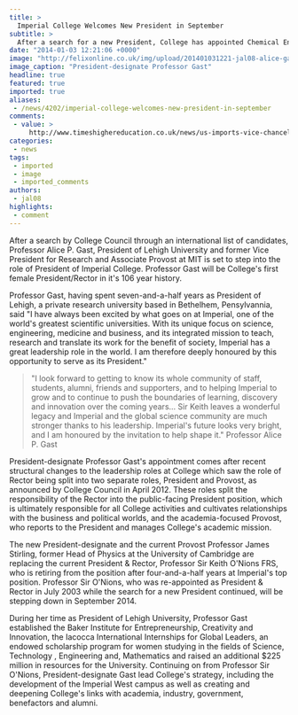 ```yaml
---
title: >
  Imperial College Welcomes New President in September
subtitle: >
  After a search for a new President, College has appointed Chemical Engineer Professor Alice P. Gast, President of Lehigh University to the role.
date: "2014-01-03 12:21:06 +0000"
image: "http://felixonline.co.uk/img/upload/201401031221-jal08-alice-gast-49.jpg"
image_caption: "President-designate Professor Gast"
headline: true
featured: true
imported: true
aliases:
 - /news/4202/imperial-college-welcomes-new-president-in-september
comments:
 - value: >
     http://www.timeshighereducation.co.uk/news/us-imports-vice-chancellors-that-cost-half-a-million/2010316.article
categories:
 - news
tags:
 - imported
 - image
 - imported_comments
authors:
 - jal08
highlights:
 - comment
---
```


After a search by College Council through an international list of candidates, Professor Alice P. Gast, President of Lehigh University and former Vice President for Research and Associate Provost at MIT is set to step into the role of President of Imperial College. Professor Gast will be College's first female President/Rector in it's 106 year history.

Professor Gast, having spent seven-and-a-half years as President of Lehigh, a private research university based in Bethelhem, Pensylvannia, said "I have always been excited by what goes on at Imperial, one of the world's greatest scientific universities. With its unique focus on science, engineering, medicine and business, and its integrated mission to teach, research and translate its work for the benefit of society, Imperial has a great leadership role in the world. I am therefore deeply honoured by this opportunity to serve as its President."

> "I look forward to getting to know its whole community of staff, students, alumni, friends and supporters, and to helping Imperial to grow and to continue to push the boundaries of learning, discovery and innovation over the coming years...
> Sir Keith leaves a wonderful legacy and Imperial and the global science community are much stronger thanks to his leadership. Imperial's future looks very bright, and I am honoured by the invitation to help shape it."
> Professor Alice P. Gast

President-designate Professor Gast's appointment comes after recent structural changes to the leadership roles at College which saw the role of Rector being split into two separate roles, President and Provost, as announced by College Council in April 2012. These roles split the responsibility of the Rector into the public-facing President position, which is ultimately responsible for all College activities and cultivates relationships with the business and political worlds, and the academia-focused Provost, who reports to the President and manages College's academic mission.

The new President-designate and the current Provost Professor James Stirling, former Head of Physics at the University of Cambridge are replacing the current President & Rector, Professor Sir Keith O'Nions FRS, who is retiring from the position after four-and-a-half years at Imperial's top position. Professor Sir O'Nions, who was re-appointed as President & Rector in July 2003 while the search for a new President continued, will be stepping down in September 2014.

During her time as President of Lehigh University, Professor Gast established the Baker Institute for Entrepreneurship, Creativity and Innovation, the Iacocca International Internships for Global Leaders, an endowed scholarship program for women studying in the fields of Science, Technology , Engineering and, Mathematics and raised an additional $225 million in resources for the University. Continuing on from Professor Sir O'Nions, President-designate Gast lead College's strategy, including the development of the Imperial West campus as well as creating and deepening College's links with academia, industry, government, benefactors and alumni.
